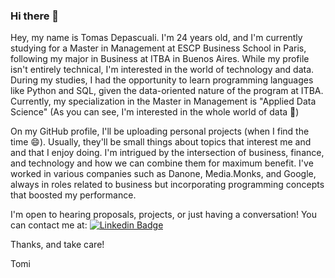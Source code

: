 ### Hi there 👋

Hey, my name is Tomas Depascuali. I'm 24 years old, and I'm currently studying for a Master in Management at ESCP Business School in Paris, following my major in Business at ITBA in Buenos Aires. While my profile isn't entirely technical, I'm interested in the world of technology and data. During my studies, I had the opportunity to learn programming languages like Python and SQL, given the data-oriented nature of the program at ITBA. Currently, my specialization in the Master in Management is "Applied Data Science" (As you can see, I'm interested in the whole world of data 🤔) 

On my GitHub profile, I'll be uploading personal projects (when I find the time 😄). Usually, they'll be small things about topics that interest me and and that I enjoy doing. I'm intrigued by the intersection of business, finance, and technology and how we can combine them for maximum benefit. I've worked in various companies such as Danone, Media.Monks, and Google, always in roles related to business but incorporating programming concepts that boosted my performance. 

I'm open to hearing proposals, projects, or just having a conversation! You can contact me at: [![Linkedin Badge](https://img.shields.io/badge/-Depascuali-blue?style=flat&logo=Linkedin&logoColor=white)](https://www.linkedin.com/in/tomasdepascuali/)

Thanks, and take care!

Tomi

<!--
**Depascuali/Depascuali** is a ✨ _special_ ✨ repository because its `README.md` (this file) appears on your GitHub profile.

Here are some ideas to get you started:

- 🔭 I’m currently working on ...
- 🌱 I’m currently learning ...
- 👯 I’m looking to collaborate on ...
- 🤔 I’m looking for help with ...
- 💬 Ask me about ...
- 📫 How to reach me: ...
- 😄 Pronouns: ...
- ⚡ Fun fact: ...
-->
